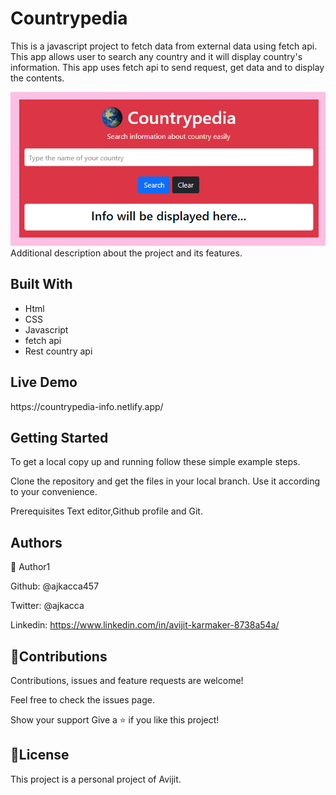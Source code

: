 # Countrypedia
This is a javascript project to fetch data from external data using fetch api. This app allows user to search any country and it will display country's information. This app uses fetch api to send request, get data and to display the contents.

<img src="picture1.PNG" alt="projectimg">

</h1>Additional description about the project and its features.</h1>

<h2>Built With</h2>

- Html
- CSS
- Javascript
- fetch api
- Rest country api

<h2>Live Demo</h2>
https://countrypedia-info.netlify.app/

<h2>Getting Started</h2>
To get a local copy up and running follow these simple example steps.

Clone the repository and get the files in your local branch. Use it according
to your convenience.

Prerequisites
Text editor,Github profile and Git.

<h2>Authors</h2>

👤 Author1

Github: @ajkacca457

Twitter: @ajkacca

Linkedin: https://www.linkedin.com/in/avijit-karmaker-8738a54a/



<h2>🤝Contributions</h2>
Contributions, issues and feature requests are welcome!

Feel free to check the issues page.

Show your support
Give a ⭐️ if you like this project!

<h2>📝License</h2>
This project is a personal project of Avijit.
